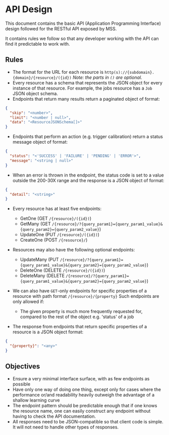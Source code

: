# API Design

This document contains the basic API (Application Programming Interface) design followed for the RESTful API exposed by MSS.

It contains rules we follow so that any developer working with the API can find it predictable to work with.

## Rules

- The format for the URL for each resource is `http(s)://{subdomain}.{domain}/{resource}/({id})` 
  _Note: the parts in `()` are optional._
- Every resource has a schema that represents the JSON object for every instance of that resource. 
  For example, the jobs resource has a `Job` JSON object schema. 
- Endpoints that return many results return a paginated object of format:

```json
{
  "skip": "<number>",
  "limit": "<number | null>",
  "data": "<ResourceJSONSchema[]>"
}
```

- Endpoints that perform an action (e.g. trigger calibration) return a status message object of format:

```json
{
  "status": "<'SUCCESS' | 'FAILURE' | 'PENDING' | 'ERROR'>",
  "message": "<string | null>"
}
```

- When an error is thrown in the endpoint, the status code is set to a value outside the 200-30X range 
  and the response is a JSON object of format:

```json
{
  "detail": "<string>"
}
```

- Every resource has at least five endpoints:

    - GetOne (GET `/{resource}/({id})`)
    - GetMany (GET `/{resource}/?{query_param1}={query_param1_value}&{query_param2}={query_param2_value}`)
    - UpdateOne (PUT `/{resource}/({id})`)
    - CreateOne (POST `/{resource}/`)

- Resources may also have the following optional endpoints:

    - UpdateMany (PUT `/{resource}/?{query_param1}={query_param1_value}&{query_param2}={query_param2_value}`)
    - DeleteOne (DELETE `/{resource}/({id})`)
    - DeleteMany (DELETE `/{resource}/?{query_param1}={query_param1_value}&{query_param2}={query_param2_value}`)

- We can also have `GET`-only endpoints for specific properties of a resource with path format `/{resource}/{property}`
  Such endpoints are only allowed if:

    - The given property is much more frequently requested for, compared to the rest of the object e.g. 'status' of a job
- The response from endpoints that return specific properties of a resource is a JSON object format:

```json
{
  "{property}": "<any>"
}
```

## Objectives

- Ensure a very minimal interface surface, with as few endpoints as possible
- Have only one way of doing one thing, except only for cases where the performance or/and readability heavily outweigh
  the advantage of a shallow learning curve
- The endpoint pattern should be predictable enough that if one knows the resource name, one can easily construct 
  any endpoint without having to check the API documentation.
- All responses need to be JSON-compatible so that client code is simple. 
  It will not need to handle other types of responses.
